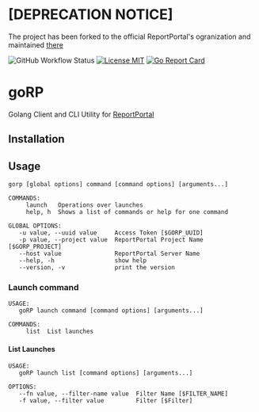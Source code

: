 # [DEPRECATION NOTICE]
The project has been forked to the official ReportPortal's ogranization and maintained [there](https://github.com/reportportal/goRP)


![GitHub Workflow Status](https://img.shields.io/github/actions/workflow/status/avarabyeu/goRP/build.yaml?branch=main)
[![License MIT](https://img.shields.io/badge/license-MIT-blue.svg)](https://raw.githubusercontent.com/avarabyeu/goRP/master/LICENSE)
[![Go Report Card](https://goreportcard.com/badge/github.com/avarabyeu/goRP)](https://goreportcard.com/report/github.com/avarabyeu/goRP)

# goRP
Golang Client and CLI Utility for [ReportPortal](https://reportportal.io)

## Installation

## Usage
```
gorp [global options] command [command options] [arguments...]   

COMMANDS:
     launch   Operations over launches
     help, h  Shows a list of commands or help for one command

GLOBAL OPTIONS:
   -u value, --uuid value     Access Token [$GORP_UUID]
   -p value, --project value  ReportPortal Project Name [$GORP_PROJECT]
   --host value               ReportPortal Server Name
   --help, -h                 show help
   --version, -v              print the version
```

### Launch command
```
USAGE:
   goRP launch command [command options] [arguments...]

COMMANDS:
     list  List launches
```

#### List Launches
```
USAGE:
   goRP launch list [command options] [arguments...]

OPTIONS:
   --fn value, --filter-name value  Filter Name [$FILTER_NAME]
   -f value, --filter value         Filter [$Filter]
```
